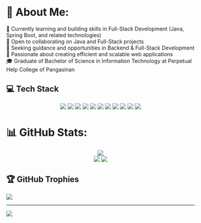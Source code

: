 # 💫 About Me:
🌱 Currently learning and building skills in Full-Stack Development (Java, Spring Boot, and related technologies)<br>👯 Open to collaborating on Java and Full-Stack projects<br>🤝 Seeking guidance and opportunities in Backend & Full-Stack Development<br>💬 Passionate about creating efficient and scalable web applications<br>🎓 Graduate of Bachelor of Science in Information Technology at Perpetual Help College of Pangasinan


## 💻 Tech Stack

<p align="center">
  <img src="https://img.shields.io/badge/c++-%2300599C.svg?style=for-the-badge&logo=c%2B%2B&logoColor=white" />
  <img src="https://img.shields.io/badge/css3-%231572B6.svg?style=for-the-badge&logo=css3&logoColor=white" />
  <img src="https://img.shields.io/badge/java-%23ED8B00.svg?style=for-the-badge&logo=openjdk&logoColor=white" />
  <img src="https://img.shields.io/badge/html5-%23E34F26.svg?style=for-the-badge&logo=html5&logoColor=white" />
  <img src="https://img.shields.io/badge/javascript-%23323330.svg?style=for-the-badge&logo=javascript&logoColor=%23F7DF1E" />
  <img src="https://img.shields.io/badge/python-3670A0?style=for-the-badge&logo=python&logoColor=ffdd54" />
  <img src="https://img.shields.io/badge/php-%23777BB4.svg?style=for-the-badge&logo=php&logoColor=white" />
  <img src="https://img.shields.io/badge/spring-%236DB33F.svg?style=for-the-badge&logo=spring&logoColor=white" />
  <img src="https://img.shields.io/badge/bootstrap-%238511FA.svg?style=for-the-badge&logo=bootstrap&logoColor=white" />
  <img src="https://img.shields.io/badge/postgres-%23316192.svg?style=for-the-badge&logo=postgresql&logoColor=white" />
  <img src="https://img.shields.io/badge/mysql-4479A1.svg?style=for-the-badge&logo=mysql&logoColor=white" />
</p>


# 📊 GitHub Stats:

<p align="center">
  <img src="https://github-readme-stats.vercel.app/api?username=iamjohnjeremy&theme=dark&hide_border=false&include_all_commits=false&count_private=false" /><br>
  <img src="https://nirzak-streak-stats.vercel.app/?user=iamjohnjeremy&theme=dark&hide_border=false" />
  <img src="https://github-readme-stats.vercel.app/api/top-langs/?username=iamjohnjeremy&theme=dark&hide_border=false&include_all_commits=false&count_private=false&layout=compact" />
</p>



## 🏆 GitHub Trophies
![](https://github-profile-trophy.vercel.app/?username=iamjohnjeremy&theme=radical&no-frame=false&no-bg=true&margin-w=4)

---
[![](https://visitcount.itsvg.in/api?id=iamjohnjeremy&icon=0&color=1)](https://visitcount.itsvg.in)

<!-- Proudly created with GPRM ( https://gprm.itsvg.in ) -->

